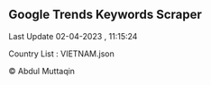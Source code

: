

## Google Trends Keywords Scraper 
 
Last Update 02-04-2023 , 11:15:24

Country List :
VIETNAM.json



© Abdul Muttaqin 
